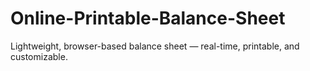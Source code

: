 # Online-Printable-Balance-Sheet
Lightweight, browser-based balance sheet — real-time, printable, and customizable.
